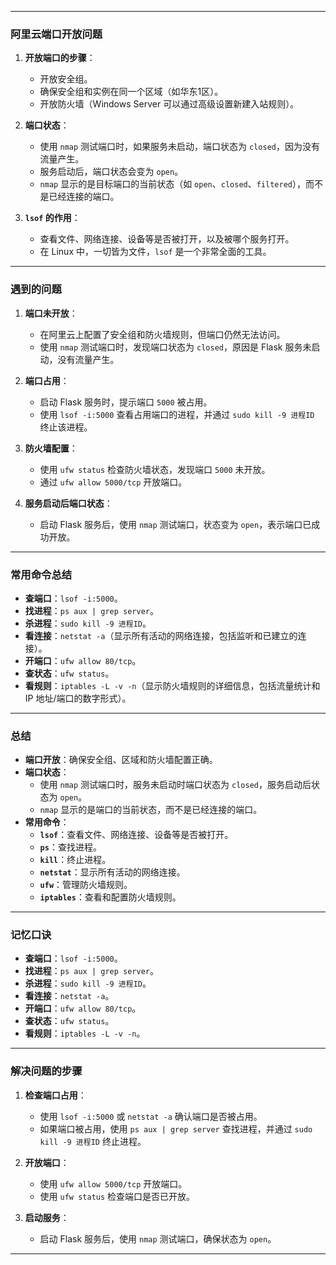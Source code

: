 

---

### **阿里云端口开放问题**
1. **开放端口的步骤**：
   - 开放安全组。
   - 确保安全组和实例在同一个区域（如华东1区）。
   - 开放防火墙（Windows Server 可以通过高级设置新建入站规则）。

2. **端口状态**：
   - 使用 `nmap` 测试端口时，如果服务未启动，端口状态为 `closed`，因为没有流量产生。
   - 服务启动后，端口状态会变为 `open`。
   - `nmap` 显示的是目标端口的当前状态（如 `open`、`closed`、`filtered`），而不是已经连接的端口。

3. **`lsof` 的作用**：
   - 查看文件、网络连接、设备等是否被打开，以及被哪个服务打开。
   - 在 Linux 中，一切皆为文件，`lsof` 是一个非常全面的工具。

---

### **遇到的问题**
1. **端口未开放**：
   - 在阿里云上配置了安全组和防火墙规则，但端口仍然无法访问。
   - 使用 `nmap` 测试端口时，发现端口状态为 `closed`，原因是 Flask 服务未启动，没有流量产生。

2. **端口占用**：
   - 启动 Flask 服务时，提示端口 `5000` 被占用。
   - 使用 `lsof -i:5000` 查看占用端口的进程，并通过 `sudo kill -9 进程ID` 终止该进程。

3. **防火墙配置**：
   - 使用 `ufw status` 检查防火墙状态，发现端口 `5000` 未开放。
   - 通过 `ufw allow 5000/tcp` 开放端口。

4. **服务启动后端口状态**：
   - 启动 Flask 服务后，使用 `nmap` 测试端口，状态变为 `open`，表示端口已成功开放。

---

### **常用命令总结**
- **查端口**：`lsof -i:5000`。
- **找进程**：`ps aux | grep server`。
- **杀进程**：`sudo kill -9 进程ID`。
- **看连接**：`netstat -a`（显示所有活动的网络连接，包括监听和已建立的连接）。
- **开端口**：`ufw allow 80/tcp`。
- **查状态**：`ufw status`。
- **看规则**：`iptables -L -v -n`（显示防火墙规则的详细信息，包括流量统计和 IP 地址/端口的数字形式）。

---

### **总结**
- **端口开放**：确保安全组、区域和防火墙配置正确。
- **端口状态**：
  - 使用 `nmap` 测试端口时，服务未启动时端口状态为 `closed`，服务启动后状态为 `open`。
  - `nmap` 显示的是端口的当前状态，而不是已经连接的端口。
- **常用命令**：
  - **`lsof`**：查看文件、网络连接、设备等是否被打开。
  - **`ps`**：查找进程。
  - **`kill`**：终止进程。
  - **`netstat`**：显示所有活动的网络连接。
  - **`ufw`**：管理防火墙规则。
  - **`iptables`**：查看和配置防火墙规则。

---

### **记忆口诀**
- **查端口**：`lsof -i:5000`。
- **找进程**：`ps aux | grep server`。
- **杀进程**：`sudo kill -9 进程ID`。
- **看连接**：`netstat -a`。
- **开端口**：`ufw allow 80/tcp`。
- **查状态**：`ufw status`。
- **看规则**：`iptables -L -v -n`。

---

### **解决问题的步骤**
1. **检查端口占用**：
   - 使用 `lsof -i:5000` 或 `netstat -a` 确认端口是否被占用。
   - 如果端口被占用，使用 `ps aux | grep server` 查找进程，并通过 `sudo kill -9 进程ID` 终止进程。

2. **开放端口**：
   - 使用 `ufw allow 5000/tcp` 开放端口。
   - 使用 `ufw status` 检查端口是否已开放。

3. **启动服务**：
   - 启动 Flask 服务后，使用 `nmap` 测试端口，确保状态为 `open`。

---

